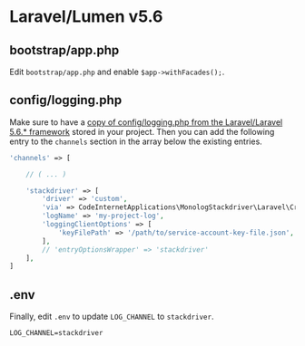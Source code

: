# Laravel/Lumen v5.6

## bootstrap/app.php

Edit `bootstrap/app.php` and enable `$app->withFacades();`.

## config/logging.php

Make sure to have a [copy of config/logging.php from the Laravel/Laravel 5.6.* framework](https://github.com/laravel/laravel/blob/master/config/logging.php) stored in your project. Then you can add the following entry to the `channels` section in the array below the existing entries.

```php
'channels' => [

    // ( ... )

    'stackdriver' => [
        'driver' => 'custom',
        'via' => CodeInternetApplications\MonologStackdriver\Laravel\CreateStackdriverLogger::class,
        'logName' => 'my-project-log',
        'loggingClientOptions' => [
            'keyFilePath' => '/path/to/service-account-key-file.json',
        ],
        // 'entryOptionsWrapper' => 'stackdriver'
    ],
]
```

## .env

Finally, edit `.env` to update `LOG_CHANNEL` to `stackdriver`.

```
LOG_CHANNEL=stackdriver
```
